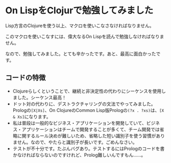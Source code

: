 # On LispをClojurで勉強してみました

Lisp方言のClojureを使う以上、マクロを使いこなさなければなりません。

このマクロを使いこなすには、偉大なるOn Lispを読んで勉強しなければなりません。

なので、勉強してみました。とても辛かったです。あと、最高に面白かったです。

## コードの特徴

* Clojureらしくということで、継続と非決定性の代わりにシーケンスを使用しました。シーケンス最高！
* ドット対の代わりに、デストラクチャリングの文法でやってみました。Prologの`[X|Xs]`、On ClojureのCommon Lisp版Prologの`(?x . ?xs)`は、`[X & Xs]`になります。
* 私は普段は一般的なビジネス・アプリケーションを開発していて、ビジネス・アプリケーションはチームで開発することが多くて、チーム開発では省略に関するルール決めが難しいため、省略した短い識別子を使う習慣がありません。なので、やたらと識別子が長いです。ごめんなさい。
* テストが不十分です。たぶんバグあり。テストするにはPrologのコードを書かなければならないのですけれど、Prolog難しいんですもん……。
